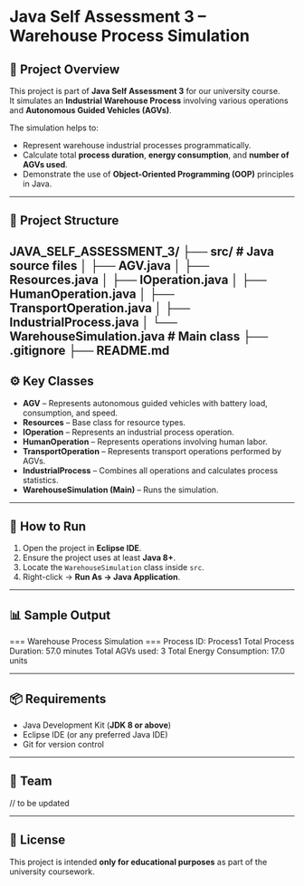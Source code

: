 # Java Self Assessment 3 – Warehouse Process Simulation

## 📌 Project Overview
This project is part of **Java Self Assessment 3** for our university course.  
It simulates an **Industrial Warehouse Process** involving various operations and **Autonomous Guided Vehicles (AGVs)**.

The simulation helps to:
- Represent warehouse industrial processes programmatically.
- Calculate total **process duration**, **energy consumption**, and **number of AGVs used**.
- Demonstrate the use of **Object-Oriented Programming (OOP)** principles in Java.

-----------------------------------------------------------------------------------------------------------------------------------------------------------------------

## 📂 Project Structure
JAVA_SELF_ASSESSMENT_3/
├── src/ # Java source files
│ ├── AGV.java
│ ├── Resources.java
│ ├── IOperation.java
│ ├── HumanOperation.java
│ ├── TransportOperation.java
│ ├── IndustrialProcess.java
│ └── WarehouseSimulation.java # Main class
├── .gitignore
├── README.md
--------------------------------------------------------------------------------------------------------------------------------------------------------------------
## ⚙️ Key Classes
- **AGV** – Represents autonomous guided vehicles with battery load, consumption, and speed.
- **Resources** – Base class for resource types.
- **IOperation** – Represents an industrial process operation.
- **HumanOperation** – Represents operations involving human labor.
- **TransportOperation** – Represents transport operations performed by AGVs.
- **IndustrialProcess** – Combines all operations and calculates process statistics.
- **WarehouseSimulation (Main)** – Runs the simulation.

---

## 🚀 How to Run
1. Open the project in **Eclipse IDE**.
2. Ensure the project uses at least **Java 8+**.
3. Locate the `WarehouseSimulation` class inside `src`.
4. Right-click → **Run As → Java Application**.

---

## 📊 Sample Output
=== Warehouse Process Simulation ===
Process ID: Process1
Total Process Duration: 57.0 minutes
Total AGVs used: 3
Total Energy Consumption: 17.0 units

--------------------------------------------------------------------------------------------------------------------------------------------------------------------
## 📦 Requirements
- Java Development Kit (**JDK 8 or above**)
- Eclipse IDE (or any preferred Java IDE)
- Git for version control

---

## 👥 Team
// to be updated

---

## 📄 License
This project is intended **only for educational purposes** as part of the university coursework.

